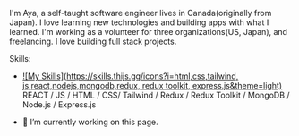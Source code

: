I'm Aya, a self-taught software engineer lives in Canada(originally from Japan). 
I love learning new technologies and building apps with what I learned. 
I'm working as a volunteer for three organizations(US, Japan), and freelancing. 
I love building full stack projects.


Skills:
* [![My Skills](https://skills.thijs.gg/icons?i=html,css,tailwind, js,react,nodejs,mongodb,redux, redux toolkit, express.js&theme=light)](https://skills.thijs.gg)
REACT / JS / HTML / CSS/ Tailwind / Redux / Redux Toolkit / MongoDB / Node.js / Express.js

- 🔭 I’m currently working on this page. 





